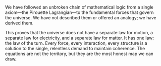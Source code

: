 We have followed an unbroken chain of mathematical logic from a single axiom—the Pirouette Lagrangian—to the fundamental forces that govern the universe. We have not described them or offered an analogy; we have derived them.

This proves that the universe does not have a separate law for motion, a separate law for electricity, and a separate law for matter. It has one law: the law of the turn. Every force, every interaction, every structure is a solution to the single, relentless demand to maintain coherence. The equations are not the territory, but they are the most honest map we can draw.